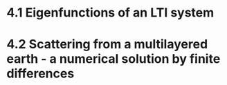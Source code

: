 # 4.1 Eigenfunctions of an LTI system


# 4.2 Scattering from a multilayered earth - a numerical solution by finite differences

